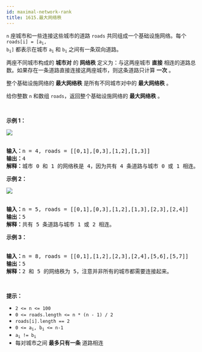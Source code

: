 ```yaml
---
id: maximal-network-rank
title: 1615.最大网络秩
---
```

<code>n</code> 座城市和一些连接这些城市的道路 <code>roads</code> 共同组成一个基础设施网络。每个 <code>roads[i] = [a<sub>i</sub>, b<sub>i</sub>]</code> 都表示在城市 <code>a<sub>i</sub></code> 和 <code>b<sub>i</sub></code> 之间有一条双向道路。

两座不同城市构成的 **城市对** 的 **网络秩** 定义为：与这两座城市 **直接** 相连的道路总数。如果存在一条道路直接连接这两座城市，则这条道路只计算 **一次** 。

整个基础设施网络的 **最大网络秩** 是所有不同城市对中的 **最大网络秩** 。

给你整数 <code>n</code> 和数组 <code>roads</code>，返回整个基础设施网络的 **最大网络秩** 。

 

**示例 1：**

**![](https://assets.leetcode-cn.com/aliyun-lc-upload/uploads/2020/10/11/ex1.png)**


<pre><br/><strong>输入：</strong>n = 4, roads = [[0,1],[0,3],[1,2],[1,3]]<br/><strong>输出：</strong>4<br/><strong>解释：</strong>城市 0 和 1 的网络秩是 4，因为共有 4 条道路与城市 0 或 1 相连。位于 0 和 1 之间的道路只计算一次。<br/></pre>

**示例 2：**

**![](https://assets.leetcode-cn.com/aliyun-lc-upload/uploads/2020/10/11/ex2.png)**


<pre><br/><strong>输入：</strong>n = 5, roads = [[0,1],[0,3],[1,2],[1,3],[2,3],[2,4]]<br/><strong>输出：</strong>5<br/><strong>解释：</strong>共有 5 条道路与城市 1 或 2 相连。<br/></pre>

**示例 3：**


<pre><br/><strong>输入：</strong>n = 8, roads = [[0,1],[1,2],[2,3],[2,4],[5,6],[5,7]]<br/><strong>输出：</strong>5<br/><strong>解释：</strong>2 和 5 的网络秩为 5，注意并非所有的城市都需要连接起来。<br/></pre>

 

**提示：**


- <code>2 &lt;= n &lt;= 100</code>
- <code>0 &lt;= roads.length &lt;= n * (n - 1) / 2</code>
- <code>roads[i].length == 2</code>
- <code>0 &lt;= a<sub>i</sub>, b<sub>i</sub> &lt;= n-1</code>
- <code>a<sub>i</sub> != b<sub>i</sub></code>
- 每对城市之间 **最多只有一条** 道路相连
